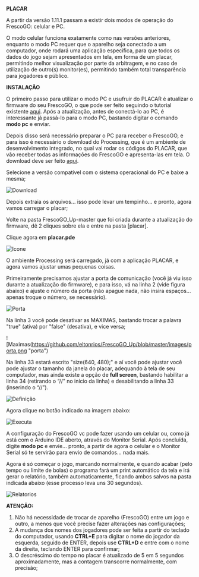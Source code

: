 **PLACAR**

A partir da versão 1.11.1 passam a existir dois modos de operação do FrescoGO: celular e PC. 

O modo celular funciona exatamente como nas versões anteriores, enquanto o modo PC requer que o aparelho seja conectado a um computador, onde rodará uma aplicação específica, para que todos os dados do jogo sejam apresentados em tela, em forma de um placar, permitindo melhor visualização por parte da arbitragem, e no caso de utilização de outro(s) monitor(es), permitindo também total transparência para jogadores e público.


**INSTALAÇÃO**

O primeiro passo para utilizar o modo PC e usufruir do PLACAR é atualizar o firmware do seu FrescoGO, o que pode ser feito seguindo o tutorial existente [aqui]( https://github.com/eltonrios/FrescoGO_Up/blob/master/tutoriais/tutorial_fvm.md). Após a atualização, antes de conectá-lo ao PC, é interessante já passá-lo para o modo PC, bastando digitar o comando **modo pc** e enviar.

Depois disso será necessário preparar o PC para receber o FrescoGO, e para isso é necessário o download do Processing, que é um ambiente de desenvolvimento integrado, no qual vai rodar os códigos do PLACAR, que vão receber todas as informações do FrescoGO e apresenta-las em tela. O download deve ser feito [aqui]( https://processing.org/download/).

Selecione a versão compatível com o sistema operacional do PC e baixe a mesma;

![Download](https://github.com/eltonrios/FrescoGO_Up/blob/master/images/download_Processing.PNG "download")

Depois extraia os arquivos... isso pode levar um tempinho... e pronto, agora vamos carregar o placar;

Volte na pasta FrescoGO_Up-master que foi criada durante a atualização do firmware, dê 2 cliques sobre ela e entre na pasta [placar].

Clique  agora em **placar.pde**

![Icone](https://github.com/eltonrios/FrescoGO_Up/blob/master/images/icone_processing.PNG "icone")

O ambiente Processing será carregado, já com a aplicação PLACAR, e agora vamos ajustar umas pequenas coisas.

Primeiramente precisamos ajustar a porta de comunicação (você já viu isso durante a atualização do firmware), e para isso, vá na linha 2 (vide figura abaixo) e ajuste o número da porta (não apague nada, não insira espaços... apenas troque o número, se necessário).

![Porta](https://github.com/eltonrios/FrescoGO_Up/blob/master/images/porta.png "porta")

Na linha 3 você pode desativar as MAXIMAS, bastando trocar a palavra "true" (ativa) por "false" (desativa), e vice versa;

![Maximas(https://github.com/eltonrios/FrescoGO_Up/blob/master/images/porta.png "porta")

Na linha 33 estará escrito "size(640, 480);" e aí você pode ajustar você pode ajustar o tamanho da janela do placar, adequando à tela de seu computador, mas ainda existe a opção de **full screen**,  bastando habilitar a linha 34 (retirando o “//” no início da linha) e desabilitando a linha 33 (inserindo o “//”).

![Definição](https://github.com/eltonrios/FrescoGO_Up/blob/master/images/definicao_tela.PNG "definição")

Agora clique no botão indicado na imagem abaixo:

![Executa](https://github.com/eltonrios/FrescoGO_Up/blob/master/images/definicao_tela.PNG "executa")

A configuração do FrescoGO vc pode fazer usando um celular ou, como já está com o Arduino IDE aberto, através do Monitor Serial. Após concluída, digite **modo pc** e envie... pronto, a partir de agora o celular e o Monitor Serial só te servirão para envio de comandos... nada mais.

Agora é só começar o jogo, marcando normalmente, e quando acabar (pelo tempo ou limite de bolas) o programa fará um print automático da tela e irá gerar o relatório, também automaticamente, ficando ambos salvos na pasta indicada abaixo (esse processo leva uns 30 segundos).

![Relatorios](https://github.com/eltonrios/FrescoGO_Up/blob/master/images/relatorios.PNG "relatorios")

**ATENÇÃO:**
1. Não há necessidade de trocar de aparelho (FrescoGO) entre um jogo e outro, a menos que você precise fazer alterações nas configurações;
2. A mudança dos nomes dos jogadores pode ser feita a partir do teclado do computador, usando **CTRL+E** para digitar o nome do jogador da esquerda, seguido de ENTER, depois use **CTRL+D** e entre com o nome da direita, teclando ENTER para confirmar;
3. O descréscimo do tempo no placar é atualizado de 5 em 5 segundos aproximadamente, mas a contagem transcorre normalmente, com precisão;




